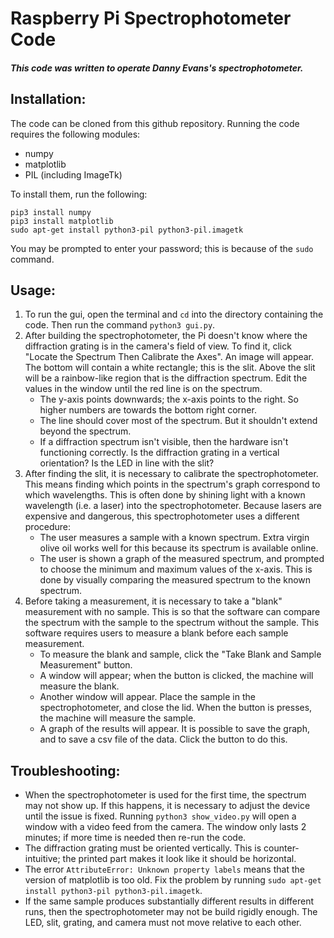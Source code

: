 # Raspberry Pi Spectrophotometer Code
##### This code was written to operate Danny Evans's spectrophotometer.
## Installation:
The code can be cloned from this github repository.  Running the code requires the following modules:
* numpy
* matplotlib
* PIL (including ImageTk)

To install them, run the following:
```
pip3 install numpy
pip3 install matplotlib
sudo apt-get install python3-pil python3-pil.imagetk
```
You may be prompted to enter your password; this is because of the `sudo` command.
## Usage:
1. To run the gui, open the terminal and `cd` into the directory containing the code.  Then run the command
`python3 gui.py`.
2. After building the spectrophotometer, the Pi doesn't know where the diffraction grating is
in the camera's field of view.  To find it, click "Locate the Spectrum Then Calibrate the Axes".  An image will
appear.  The bottom will contain a white rectangle; this is the slit.  Above the slit will be a rainbow-like region
that is the diffraction spectrum.  Edit the values in the window until the red line is on the spectrum.
   * The y-axis points downwards; the x-axis points to the right.  So higher numbers are towards the bottom right
corner.
   * The line should cover most of the spectrum.  But it shouldn't extend beyond the spectrum.
   * If a diffraction spectrum isn't visible, then the hardware isn't functioning correctly.  Is the diffraction grating
in a vertical orientation?  Is the LED in line with the slit?
3. After finding the slit, it is necessary to calibrate the spectrophotometer.  This means finding which points in the
spectrum's graph correspond to which wavelengths.  This is often done by shining light with a known wavelength (i.e. a laser)
into the spectrophotometer.  Because lasers are expensive and dangerous, this spectrophotometer uses a different procedure:
   * The user measures a sample with a known spectrum.  Extra virgin olive oil works well for this because its spectrum is available
online.
   * The user is shown a graph of the measured spectrum, and prompted to choose the minimum and maximum values of the x-axis.  This is done
by visually comparing the measured spectrum to the known spectrum.
4. Before taking a measurement, it is necessary to take a "blank" measurement with no sample.  This is so that the software can compare
the spectrum with the sample to the spectrum without the sample.  This software requires users to measure a blank before each sample measurement.
   * To measure the blank and sample, click the "Take Blank and Sample Measurement" button.
   * A window will appear; when the button is clicked, the machine will measure the blank.
   * Another window will appear.  Place the sample in the spectrophotometer, and close the lid.  When the button is presses, the machine
will measure the sample.
   * A graph of the results will appear.  It is possible to save the graph, and to save a csv file of the data.  Click the button to do this.

## Troubleshooting:
* When the spectrophotometer is used for the first time, the spectrum may not show up.  If this happens, it is necessary to adjust the device until
the issue is fixed.  Running `python3 show_video.py` will open a window with a video feed from the camera.  The window only lasts 2 minutes; if more
time is needed then re-run the code.
* The diffraction grating must be oriented vertically.  This is counter-intuitive; the printed part makes it look like it should be horizontal.
* The error `AttributeError: Unknown property labels` means that the version of matplotlib is too old.  Fix the problem by running `sudo apt-get install python3-pil python3-pil.imagetk`.
* If the same sample produces substantially different results in different runs, then the spectrophotometer may not be build rigidly enough.  The LED, slit, grating, and camera must not move relative to each other.
